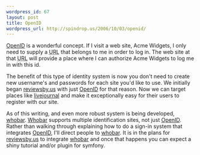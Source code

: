 ```yaml
--- 
wordpress_id: 67
layout: post
title: OpenID
wordpress_url: http://spindrop.us/2006/10/03/openid/
---
```

[OpenID][] is a wonderful concept.  If I visit a web site, Acme Widgets, I only need to supply a <acronym title="Universal Resource Locator">URL</acronym> that belongs to me in order to log in.  The web site at that <acronym title="URL">URL</acronym> will provide a place where I can authorize Acme Widgets to log me in with this id.

The benefit of this type of identity system is now you don't need to create new username's and passwords for each site you'd like to use.  We initially began [reviewsby.us][] with just [OpenID][] for that reason.  Now we can target places like [livejournal][] and make it exceptionally easy for their users to register with our site.

As of this writing, and even more robust system is being developed, [whobar][].  [Whobar][] supports multiple identification sites, not just [OpenID][].  Rather than walking through explaining how to do a sign-in system that integrates [OpenID][], I'll direct people to [whobar][].  It is in the plans for [reviewsby.us][] to integrate [whobar][] and once that happens you can expect a shiny tutorial and/or plugin for symfony.

[OpenID]: http://openid.net/
[reviewsby.us]: http://reviewsby.us/
[livejournal]: http://livejournal.com/
[whobar]: http://whobar.org/
